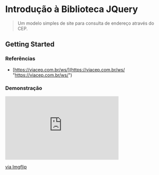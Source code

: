 # Introdução à Biblioteca JQuery
> Um modelo simples de site para consulta de endereço através do CEP.

## Getting Started

### Referências
- [https://viacep.com.br/ws/](https://viacep.com.br/ws/ "https://viacep.com.br/ws/")

### Demonstração
<div style="width:360px;max-width:100%;"><div style="height:0;padding-bottom:56.11%;position:relative;"><iframe width="360" height="202" style="position:absolute;top:0;left:0;width:100%;height:100%;" frameBorder="0" src="https://imgflip.com/embed/479fi5"></iframe></div><p><a href="https://imgflip.com/gif/479fi5">via Imgflip</a></p></div>